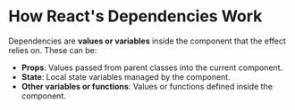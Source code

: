 # How React's Dependencies Work 

Dependencies are **values or variables** inside the component that the effect relies on. 
These can be: 

* **Props**: Values passed from parent classes into the current component.  
* **State**: Local state variables managed by the component. 
* **Other variables or functions**: Values or functions defined inside the component. 